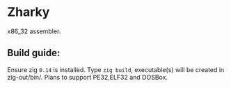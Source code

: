 # Zharky

x86_32 assembler.

## Build guide:

Ensure zig ```0.14``` is installed.
Type ```zig build```, executable(s) will be created in zig-out/bin/.
Plans to support PE32,ELF32 and DOSBox.
